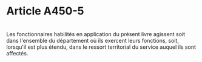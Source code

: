 # Article A450-5

<p><br/>Les fonctionnaires habilités en application du présent livre agissent soit dans l'ensemble du département où ils exercent leurs fonctions, soit, lorsqu'il est plus étendu, dans le ressort territorial du service auquel ils sont affectés.</p>